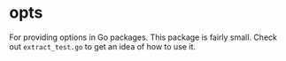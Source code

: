 # opts
For providing options in Go packages. This package is fairly small. Check out
`extract_test.go` to get an idea of how to use it.